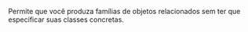 Permite que você produza famílias de objetos relacionados sem ter que especificar suas classes concretas.
